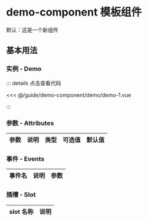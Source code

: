 
<script setup>
import demo1 from './demo/demo-1.vue'
</script>

# demo-component 模板组件

默认：这是一个新组件

## 基本用法

### 实例 - Demo

<demo-1 />

::: details 点击查看代码

<<< @/guide/demo-component/demo/demo-1.vue

:::

### 参数 - Attributes

| 参数 | 说明  | 类型     | 可选值                                              | 默认值  |
| :-- | :--   | :--     | :------------------------------------------------- | :----- |

### 事件 - Events

| 事件名 | 说明                     | 参数           |
| ------ | ------------------------ | -------------- |


### 插槽 - Slot

| slot 名称 | 说明           |
| --------- | -------------- |

